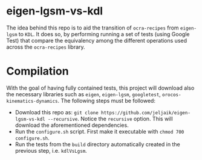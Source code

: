 # eigen-lgsm-vs-kdl
The idea behind this repo is to aid the transition of `ocra-recipes` from `eigen-lgsm` to `KDL`. It does so, by performing running a set of tests (using Google Test) that compare the equivalency among the different operations used across the `ocra-recipes` library.

# Compilation
With the goal of having fully contained tests, this project will download also the necessary libraries such as `eigen`, `eigen-lgsm`, `googletest`, `orocos-kinematics-dynamics`. The following steps must be followed:

- Download this repo as:
`git clone https://github.com/jeljaik/eigen-lgsm-vs-kdl --recursive`. Notice the `recursive` option. This will download the aforementioned dependencies.
- Run the `configure.sh` script. First make it executable with `chmod 700 configure.sh`.
- Run the tests from the `build` directory automatically created in the previous step, i.e. `kdlVsLgsm`.
